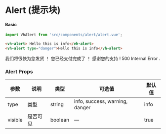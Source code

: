 # Alert (提示块)

#### Basic

```javascript
import VhAlert from 'src/components/alert/alert.vue';
```

```html
<vh-alert> Hello this is info</vh-alert>
<vh-alert type="danger">Hello this is info</vh-alert>
```

<div class="ex-alert-container">
  <vh-alert>
    我们将很快为您发货 ！
  </vh-alert>
  <vh-alert type="warning">
    您已经支付完成了 ！
  </vh-alert>
  <vh-alert type="success">
    感谢您的支持 !
  </vh-alert>
  <vh-alert type="danger">
    500 Internal Error .
  </vh-alert>
</div>

<script>
  import VhAlert from 'src/components/alert/alert.vue';

  export default {
    components: {
      VhAlert
    }
  }
</script>

### Alert Props

| 参数          | 说明            | 类型            | 可选值                 | 默认值   |
|-------------  |---------------- |---------------- |---------------------- |-------- |
| type          | 类型 | string | info, success, warning, danger |    info     |
| visible |  是否可见  | boolean |         —              |     true    |